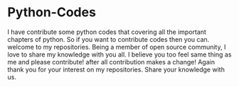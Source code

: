 # Python-Codes
I have contribute some python codes that covering all the important chapters of python. So if you want to contribute codes then you can.
welcome to my repositories.
Being a member of open source community, I love to share my knowledge with you all. 
I believe you too feel same thing as me and please contribute!
after all contribution makes a change!
Again thank you for your interest on my repositories.
Share your knowledge with us.
